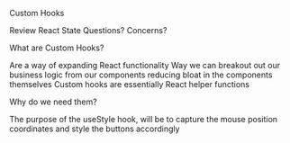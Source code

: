 Custom Hooks

Review React State
Questions? Concerns?

What are Custom Hooks?

Are a way of expanding React functionality
Way we can breakout out our business logic from our components reducing bloat in the components themselves
Custom hooks are essentially React helper functions

Why do we need them?

<!-- useStyle -->
The purpose of the useStyle hook, will be to capture the mouse position coordinates and style the buttons accordingly
